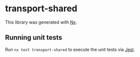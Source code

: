 # transport-shared

This library was generated with [Nx](https://nx.dev).

## Running unit tests

Run `nx test transport-shared` to execute the unit tests via [Jest](https://jestjs.io).
